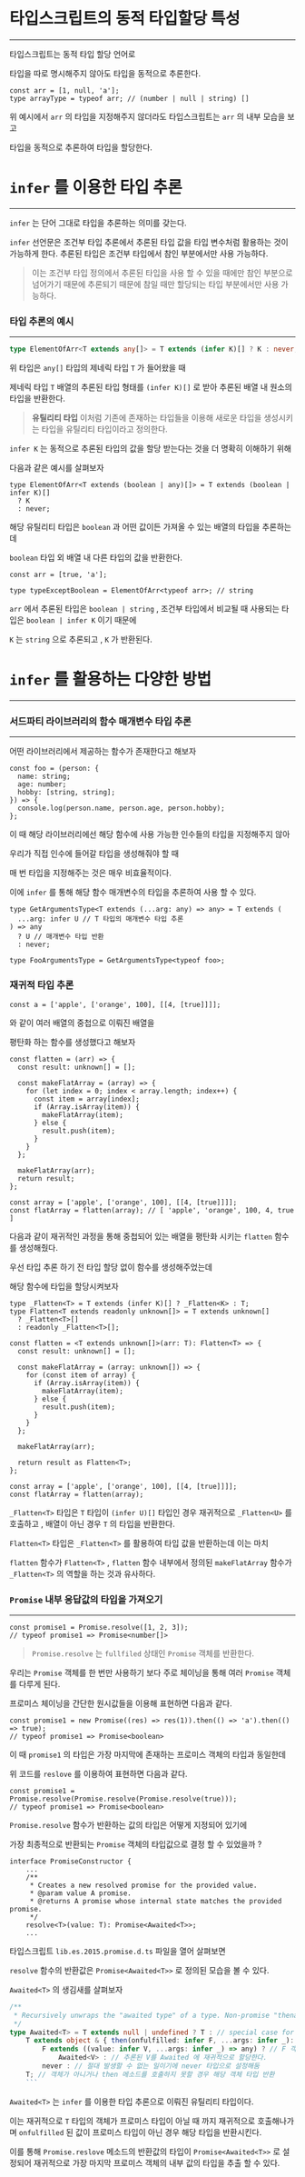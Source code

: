 # 타입스크립트의 동적 타입할당 특성

---

타입스크립트는 동적 타입 할당 언어로

타입을 따로 명시해주지 않아도 타입을 동적으로 추론한다.

```tsx
const arr = [1, null, 'a'];
type arrayType = typeof arr; // (number | null | string) []
```

위 예시에서 `arr` 의 타입을 지정해주지 않더라도 타입스크립트는 `arr` 의 내부 모습을 보고

타입을 동적으로 추론하여 타입을 할당한다.

# `infer` 를 이용한 타입 추론

---

`infer` 는 단어 그대로 타입을 추론하는 의미를 갖는다.

`infer` 선언문은 조건부 타입 추론에서 추론된 타입 값을 타입 변수처럼 활용하는 것이 가능하게 한다. 추론된 타입은 조건부 타입에서 참인 부분에서만 사용 가능하다.

> 이는 조건부 타입 정의에서 추론된 타입을 사용 할 수 있을 때에만 참인 부분으로 넘어가기 때문에 추론되기 때문에 참일 때만 할당되는 타입 부분에서만 사용 가능하다.

### 타입 추론의 예시

---

```typescript
type ElementOfArr<T extends any[]> = T extends (infer K)[] ? K : never;
```

위 타입은 `any[]` 타입의 제네릭 타입 `T` 가 들어왔을 때

제네릭 타입 `T` 배열의 추론된 타입 형태를 `(infer K)[]` 로 받아 추론된 배열 내 원소의 타입을 반환한다.

> **유틸리티 타입**
> 이처럼 기존에 존재하는 타입들을 이용해 새로운 타입을 생성시키는 타입을 유틸리티 타입이라고 정의한다.

`infer K` 는 동적으로 추론된 타입의 값을 할당 받는다는 것을 더 명확히 이해하기 위해

다음과 같은 예시를 살펴보자

```tsx
type ElementOfArr<T extends (boolean | any)[]> = T extends (boolean | infer K)[]
  ? K
  : never;
```

해당 유틸리티 타입은 `boolean` 과 어떤 값이든 가져올 수 있는 배열의 타입을 추론하는데

`boolean` 타입 외 배열 내 다른 타입의 값을 반환한다.

```tsx
const arr = [true, 'a'];

type typeExceptBoolean = ElementOfArr<typeof arr>; // string
```

`arr` 에서 추론된 타입은 `boolean | string` , 조건부 타입에서 비교될 때 사용되는 타입은 `boolean | infer K` 이기 때문에

`K` 는 `string` 으로 추론되고 , `K` 가 반환된다.

# `infer` 를 활용하는 다양한 방법

---

### 서드파티 라이브러리의 함수 매개변수 타입 추론

---

어떤 라이브러리에서 제공하는 함수가 존재한다고 해보자

```tsx
const foo = (person: {
  name: string;
  age: number;
  hobby: [string, string];
}) => {
  console.log(person.name, person.age, person.hobby);
};
```

이 때 해당 라이브러리에선 해당 함수에 사용 가능한 인수들의 타입을 지정해주지 않아

우리가 직접 인수에 들어갈 타입을 생성해줘야 할 때

매 번 타입을 지정해주는 것은 매우 비효율적이다.

이에 `infer` 를 통해 해당 함수 매개변수의 타입을 추론하여 사용 할 수 있다.

```tsx
type GetArgumentsType<T extends (...arg: any) => any> = T extends (
  ...arg: infer U // T 타입의 매개변수 타입 추론
) => any
  ? U // 매개변수 타입 반환
  : never;

type FooArgumentsType = GetArgumentsType<typeof foo>;
```

### 재귀적 타입 추론

```tsx
const a = ['apple', ['orange', 100], [[4, [true]]]];
```

와 같이 여러 배열의 중첩으로 이뤄진 배열을

평탄화 하는 함수를 생성했다고 해보자

```tsx
const flatten = (arr) => {
  const result: unknown[] = [];

  const makeFlatArray = (array) => {
    for (let index = 0; index < array.length; index++) {
      const item = array[index];
      if (Array.isArray(item)) {
        makeFlatArray(item);
      } else {
        result.push(item);
      }
    }
  };

  makeFlatArray(arr);
  return result;
};

const array = ['apple', ['orange', 100], [[4, [true]]]];
const flatArray = flatten(array); // [ 'apple', 'orange', 100, 4, true ]
```

다음과 같이 재귀적인 과정을 통해 중첩되어 있는 배열을 평탄화 시키는 `flatten` 함수를 생성해줬다.

우선 타입 추론 하기 전 타입 할당 없이 함수를 생성해주었는데

해당 함수에 타입을 할당시켜보자

```tsx
type _Flatten<T> = T extends (infer K)[] ? _Flatten<K> : T;
type Flatten<T extends readonly unknown[]> = T extends unknown[]
  ? _Flatten<T>[]
  : readonly _Flatten<T>[];

const flatten = <T extends unknown[]>(arr: T): Flatten<T> => {
  const result: unknown[] = [];

  const makeFlatArray = (array: unknown[]) => {
    for (const item of array) {
      if (Array.isArray(item)) {
        makeFlatArray(item);
      } else {
        result.push(item);
      }
    }
  };

  makeFlatArray(arr);

  return result as Flatten<T>;
};

const array = ['apple', ['orange', 100], [[4, [true]]]];
const flatArray = flatten(array);
```

`_Flatten<T>` 타입은 `T` 타입이 `(infer U)[]` 타입인 경우 재귀적으로 `_Flatten<U>` 를 호출하고 , 배열이 아닌 경우 `T` 의 타입을 반환한다.

`Flatten<T>` 타입은 `_Flatten<T>` 를 활용하여 타입 값을 반환하는데 이는 마치

`flatten` 함수가 `Flatten<T>` , `flatten` 함수 내부에서 정의된 `makeFlatArray` 함수가 `_Flatten<T>` 의 역할을 하는 것과 유사하다.

### `Promise` 내부 응답값의 타입을 가져오기

---

```tsx
const promise1 = Promise.resolve([1, 2, 3]);
// typeof promise1 => Promise<number[]>
```

> `Promise.resolve` 는 `fullfiled` 상태인 `Promise` 객체를 반환한다.

우리는 `Promise` 객체를 한 번만 사용하기 보다 주로 체이닝을 통해 여러 `Promise` 객체를 다루게 된다.

프로미스 체이닝을 간단한 원시값들을 이용해 표현하면 다음과 같다.

```tsx
const promise1 = new Promise((res) => res(1)).then(() => 'a').then(() => true);
// typeof promise1 => Promise<boolean>
```

이 때 `promise1` 의 타입은 가장 마지막에 존재하는 프로미스 객체의 타입과 동일한데

위 코드를 `reslove` 를 이용하여 표현하면 다음과 같다.

```tsx
const promise1 = Promise.resolve(Promise.resolve(Promise.resolve(true)));
// typeof promise1 => Promise<boolean>
```

`Promise.resolve` 함수가 반환하는 값의 타입은 어떻게 지정되어 있기에

가장 최종적으로 반환되는 `Promise` 객체의 타입값으로 결정 할 수 있었을까 ?

```tsx
interface PromiseConstructor {
    ...
    /**
     * Creates a new resolved promise for the provided value.
     * @param value A promise.
     * @returns A promise whose internal state matches the provided promise.
     */
    resolve<T>(value: T): Promise<Awaited<T>>;
    ...
```

타입스크립트 `lib.es.2015.promise.d.ts` 파일을 열어 살펴보면

`resolve` 함수의 반환값은 `Promise<Awaited<T>>` 로 정의된 모습을 볼 수 있다.

`Awaited<T>` 의 생김새를 살펴보자

````ts
/**
 * Recursively unwraps the "awaited type" of a type. Non-promise "thenables" should resolve to `never`. This emulates the behavior of `await`.
 */
type Awaited<T> = T extends null | undefined ? T : // special case for `null | undefined` when not in `--strictNullChecks` mode
    T extends object & { then(onfulfilled: infer F, ...args: infer _): any; } ? // 해당 타입이 객체이면서 `then` 메소드를 부를 수 있는 Promise 객체일 경우 fulfiled 된 객체의 타입을 F 로 추론한다.
        F extends ((value: infer V, ...args: infer _) => any) ? // F 객체 내부에 value 값이 존재한다면 해당 값의 타입을 V 로 추론하고
            Awaited<V> : // 추론된 V를 Awaited 에 재귀적으로 할당한다.
        never : // 절대 발생할 수 없는 일이기에 never 타입으로 설정해둠
    T; // 객체가 아니거나 then 메소드를 호출하지 못할 경우 해당 객체 타입 반환
    ```
````

`Awaited<T>` 는 `infer` 를 이용한 타입 추론으로 이뤄진 유틸리티 타입이다.

이는 재귀적으로 `T` 타입의 객체가 프로미스 타입이 아닐 때 까지 재귀적으로 호출해나가며 `onfulfilled` 된 값이 프로미스 타입이 아닌 경우 해당 타입을 반환시킨다.

이를 통해 `Promise.reslove` 메소드의 반환값의 타입이 `Promise<Awaited<T>>` 로 설정되어 재귀적으로 가장 마지막 프로미스 객체의 내부 값의 타입을 추출 할 수 있다.
